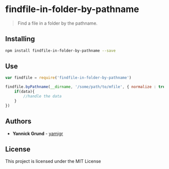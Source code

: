 # findfile-in-folder-by-pathname

> Find a file in a folder by the pathname.

<a name="installing"></a>
## Installing

```sh
npm install findfile-in-folder-by-pathname --save
```

## Use

```js
var findfile = require('findfile-in-folder-by-pathname')

findfile.byPathname(__dirname, '/some/path/to/mfile', { normalize : true , index : 'index.html' } function(data){
    if(data){
        //handle the data
    }
})

```
<a name="authors"></a>

## Authors

* **Yannick Grund** - [yamigr](https://github.com/yamigr)

<a name="license"></a>

## License

This project is licensed under the MIT License

